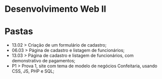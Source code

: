 # Desenvolvimento Web II
# Pastas

- 13.02 > Criação de um formulário de cadastro; <br>
- 06.03 > Página de cadastro e listagem de funcionários; <br>
- 13.03 > Página de cadastro e listagem de funcionários, com demonstrativo de pagamentos; <br>
- P1 > Prova 1, site com tema de modelo de negócios Confeitaria, usando CSS, JS, PHP e SQL; <br>
